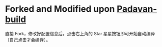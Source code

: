 # Forked and Modified upon [Padavan-build](https://github.com/chongshengB/Padavan-build)

直接 Fork，修改好配置信息后，点击右上角的 Star 星星按钮即可开始自动编译（自己点击才会编译）。

